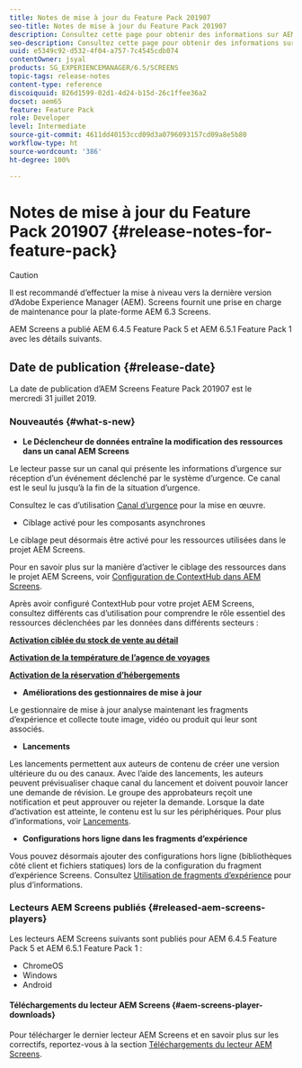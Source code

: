 ```yaml
---
title: Notes de mise à jour du Feature Pack 201907
seo-title: Notes de mise à jour du Feature Pack 201907
description: Consultez cette page pour obtenir des informations sur AEM Screens Feature Pack 201907, publié le mercredi 31 juillet 2019.
seo-description: Consultez cette page pour obtenir des informations sur AEM Screens Feature Pack 201907, publié le mercredi 31 juillet 2019.
uuid: e5349c92-d532-4f04-a757-7c4545cdb074
contentOwner: jsyal
products: SG_EXPERIENCEMANAGER/6.5/SCREENS
topic-tags: release-notes
content-type: reference
discoiquuid: 826d1599-02d1-4d24-b15d-26c1ffee36a2
docset: aem65
feature: Feature Pack
role: Developer
level: Intermediate
source-git-commit: 4611dd40153ccd09d3a0796093157cd09a8e5b80
workflow-type: ht
source-wordcount: '386'
ht-degree: 100%

---
```



# Notes de mise à jour du Feature Pack 201907 {#release-notes-for-feature-pack}

>[!CAUTION]
>
>Il est recommandé d’effectuer la mise à niveau vers la dernière version d’Adobe Experience Manager (AEM). Screens fournit une prise en charge de maintenance pour la plate-forme AEM 6.3 Screens.

AEM Screens a publié AEM 6.4.5 Feature Pack 5 et AEM 6.5.1 Feature Pack 1 avec les détails suivants.

## Date de publication {#release-date}

La date de publication d’AEM Screens Feature Pack 201907 est le mercredi 31 juillet 2019.

### Nouveautés {#what-s-new}

* **Le Déclencheur de données entraîne la modification des ressources dans un canal AEM Screens**

Le lecteur passe sur un canal qui présente les informations d’urgence sur réception d’un événement déclenché par le système d’urgence. Ce canal est le seul lu jusqu’à la fin de la situation d’urgence.

Consultez le cas d’utilisation [Canal d’urgence](emergency-channel.md) pour la mise en œuvre.

* Ciblage activé pour les composants asynchrones

Le ciblage peut désormais être activé pour les ressources utilisées dans le projet AEM Screens.

Pour en savoir plus sur la manière d’activer le ciblage des ressources dans le projet AEM Screens, voir [Configuration de ContextHub dans AEM Screens](configuring-context-hub.md).

Après avoir configuré ContextHub pour votre projet AEM Screens, consultez différents cas d’utilisation pour comprendre le rôle essentiel des ressources déclenchées par les données dans différents secteurs :

**[Activation ciblée du stock de vente au détail](retail-inventory-activation.md)**

**[Activation de la température de l’agence de voyages](local-temperature-activation.md)**

**[Activation de la réservation d’hébergements](hospitality-reservation-activation.md)**

* **Améliorations des gestionnaires de mise à jour**

Le gestionnaire de mise à jour analyse maintenant les fragments d’expérience et collecte toute image, vidéo ou produit qui leur sont associés.

* **Lancements**

Les lancements permettent aux auteurs de contenu de créer une version ultérieure du ou des canaux. Avec l’aide des lancements, les auteurs peuvent prévisualiser chaque canal du lancement et doivent pouvoir lancer une demande de révision. Le groupe des approbateurs reçoit une notification et peut approuver ou rejeter la demande. Lorsque la date d’activation est atteinte, le contenu est lu sur les périphériques.
Pour plus d’informations, voir [Lancements](launches.md).

* **Configurations hors ligne dans les fragments d’expérience**

Vous pouvez désormais ajouter des configurations hors ligne (bibliothèques côté client et fichiers statiques) lors de la configuration du fragment d’expérience Screens. Consultez [Utilisation de fragments d’expérience](experience-fragments-in-screens.md) pour plus d’informations.

### Lecteurs AEM Screens publiés {#released-aem-screens-players}

Les lecteurs AEM Screens suivants sont publiés pour AEM 6.4.5 Feature Pack 5 et AEM 6.5.1 Feature Pack 1 :

* ChromeOS
* Windows
* Android

#### Téléchargements du lecteur AEM Screens {#aem-screens-player-downloads}

Pour télécharger le dernier lecteur AEM Screens et en savoir plus sur les correctifs, reportez-vous à la section [Téléchargements du lecteur AEM Screens](https://download.macromedia.com/screens/).
